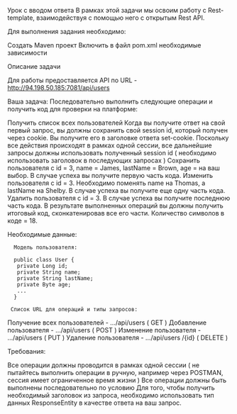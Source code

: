 Урок с вводом ответа
В рамках этой задачи мы освоим работу с Rest-template, взаимодействуя с помощью него с открытым Rest API.

Для выполнения задания необходимо:

Создать Maven проект
Включить в файл pom.xml необходимые зависимости
 

Описание задачи

Для работы предоставляется API по URL - http://94.198.50.185:7081/api/users

Ваша задача: Последовательно выполнить следующие операции и получить код для проверки на платформе:

 Получить список всех пользователей
 Когда вы получите ответ на свой первый запрос, вы должны сохранить свой session id, который получен через cookie. Вы получите его в заголовке ответа set-cookie. Поскольку все действия происходят в рамках одной сессии, все дальнейшие запросы должны использовать полученный session id ( необходимо использовать заголовок в последующих запросах )
 Сохранить пользователя с id = 3, name = James, lastName = Brown, age = на ваш выбор. В случае успеха вы получите первую часть кода.
 Изменить пользователя с id = 3. Необходимо поменять name на Thomas, а lastName на Shelby. В случае успеха вы получите еще одну часть кода.
 Удалить пользователя с id = 3. В случае успеха вы получите последнюю часть кода.
В результате выполненных операций вы должны получить итоговый код, сконкатенировав все его части. Количество символов в коде = 18.

Необходимые данные:

      Модель пользователя: 

      public class User {
       private Long id; 
       private String name; 
       private String lastName; 
       private Byte age; 
       ...
      }  

     Список URL для операций и типы запросов:

Получение всех пользователей - …/api/users ( GET )
Добавление пользователя - …/api/users ( POST )
Изменение пользователя - …/api/users ( PUT )
Удаление пользователя - …/api/users /{id} ( DELETE )
 
Требования:

 Все операции должны проводится в рамках одной сессии ( не пытайтесь выполнить операции в ручную, например через POSTMAN, сессия имеет ограниченное время   жизни )
 Все операции должны быть выполнены последовательно по условию
 Для того, чтобы получить необходимый заголовок из запроса, необходимо использовать тип данных ResponseEntity в качестве ответа на ваш запрос.
